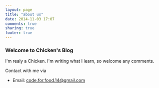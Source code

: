 ```yaml
---
layout: page
title: "about us"
date: 2014-11-03 17:07
comments: true
sharing: true
footer: true
---
```

### Welcome to Chicken's Blog

I'm realy a Chicken. I'm writing what I learn, so welcome any comments.

Contact with me via

* Email: [code.for.food.14@gmail.com](code.for.food.14@gmail.com)